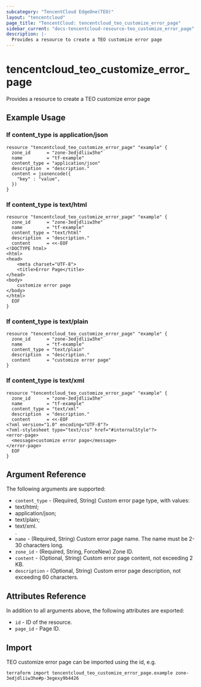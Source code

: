 ```yaml
---
subcategory: "TencentCloud EdgeOne(TEO)"
layout: "tencentcloud"
page_title: "TencentCloud: tencentcloud_teo_customize_error_page"
sidebar_current: "docs-tencentcloud-resource-teo_customize_error_page"
description: |-
  Provides a resource to create a TEO customize error page
---
```


# tencentcloud_teo_customize_error_page

Provides a resource to create a TEO customize error page

## Example Usage

### If content_type is application/json

```hcl
resource "tencentcloud_teo_customize_error_page" "example" {
  zone_id      = "zone-3edjdliiw3he"
  name         = "tf-example"
  content_type = "application/json"
  description  = "description."
  content = jsonencode({
    "key" : "value",
  })
}
```

### If content_type is text/html

```hcl
resource "tencentcloud_teo_customize_error_page" "example" {
  zone_id      = "zone-3edjdliiw3he"
  name         = "tf-example"
  content_type = "text/html"
  description  = "description."
  content      = <<-EOF
<!DOCTYPE html>
<html>
<head>
    <meta charset="UTF-8">
    <title>Error Page</title>
</head>
<body>
    customize error page
</body>
</html>
  EOF
}
```

### If content_type is text/plain

```hcl
resource "tencentcloud_teo_customize_error_page" "example" {
  zone_id      = "zone-3edjdliiw3he"
  name         = "tf-example"
  content_type = "text/plain"
  description  = "description."
  content      = "customize error page"
}
```

### If content_type is text/xml

```hcl
resource "tencentcloud_teo_customize_error_page" "example" {
  zone_id      = "zone-3edjdliiw3he"
  name         = "tf-example"
  content_type = "text/xml"
  description  = "description."
  content      = <<-EOF
<?xml version="1.0" encoding="UTF-8"?>
<?xml-stylesheet type="text/css" href="#internalStyle"?>
<error-page>
  <message>customize error page</message>
</error-page>
  EOF
}
```

## Argument Reference

The following arguments are supported:

* `content_type` - (Required, String) Custom error page type, with values:<li>text/html; </li><li>application/json;</li><li>text/plain;</li><li>text/xml.</li>.
* `name` - (Required, String) Custom error page name. The name must be 2-30 characters long.
* `zone_id` - (Required, String, ForceNew) Zone ID.
* `content` - (Optional, String) Custom error page content, not exceeding 2 KB.
* `description` - (Optional, String) Custom error page description, not exceeding 60 characters.

## Attributes Reference

In addition to all arguments above, the following attributes are exported:

* `id` - ID of the resource.
* `page_id` - Page ID.



## Import

TEO customize error page can be imported using the id, e.g.

```
terraform import tencentcloud_teo_customize_error_page.example zone-3edjdliiw3he#p-3egexy9b4426
```

